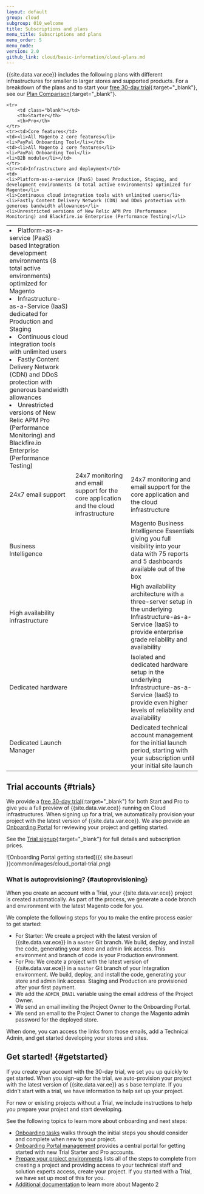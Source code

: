 ```yaml
---
layout: default
group: cloud
subgroup: 010_welcome
title: Subscriptions and plans
menu_title: Subscriptions and plans
menu_order: 5
menu_node:
version: 2.0
github_link: cloud/basic-information/cloud-plans.md
---
```



{{site.data.var.ece}} includes the following plans with different infrastructures for smaller to larger stores and supported products. For a breakdown of the plans and to start your [free 30-day trial](https://magento.com/trial){:target="_blank"}, see our [Plan Comparison](https://magento.com/trial/plans-comparison){:target="_blank"}.

<table>
    <tbody>

    <tr>
        <td class="blank"></td>
        <th>Starter</th>
        <th>Pro</th>
    </tr>
    <tr><td>Core features</td>
    <td><li>All Magento 2 core features</li>
    <li>PayPal Onboarding Tool</li></td>
    <td><li>All Magento 2 core features</li>
    <li>PayPal Onboarding Tool</li>
    <li>B2B module</li></td>
    </tr>
    <tr><td>Infrastructure and deployment</td>
    <td>
    <li>Platform-as-a-service (PaaS) based Production, Staging, and development environments (4 total active environments) optimized for Magento</li>
    <li>Continuous cloud integration tools with unlimited users</li>
    <li>Fastly Content Delivery Network (CDN) and DDoS protection with generous bandwidth allowances</li>
    <li>Unrestricted versions of New Relic APM Pro (Performance Monitoring) and Blackfire.io Enterprise (Performance Testing)</li>
</td>
    <td>
    <li>Platform-as-a-service (PaaS) based Integration development environments (8 total active environments) optimized for Magento</li>
    <li>Infrastructure-as-a-Service (IaaS) dedicated for Production and Staging</li>
    <li>Continuous cloud integration tools with unlimited users</li>
    <li>Fastly Content Delivery Network (CDN) and DDoS protection with generous bandwidth allowances</li>
    <li>Unrestricted versions of New Relic APM Pro (Performance Monitoring) and Blackfire.io Enterprise (Performance Testing)</li>
    </td>
    </tr>
    <tr><td>24x7 email support</td>
    <td>24x7 monitoring and email support for the core application and the cloud infrastructure</td>
    <td>24x7 monitoring and email support for the core application and the cloud infrastructure</td>
    </tr>
    <tr><td>Business Intelligence</td>
    <td class="blank"></td>
    <td>Magento Business Intelligence Essentials giving you full visibility into your data with 75 reports and 5 dashboards available out of the box</td>
    </tr>
    <tr><td>High availability infrastructure</td>
    <td class="blank"></td>
    <td>High availability architecture with a three-server setup in the underlying Infrastructure-as-a-Service (IaaS) to provide enterprise grade reliability and availability</td>
    </tr>
    <tr><td>Dedicated hardware</td>
    <td class="blank"></td>
    <td>Isolated and dedicated hardware setup in the underlying Infrastructure-as-a-Service (IaaS) to provide even higher levels of reliability and availability</td>
    </tr>
    <tr><td>Dedicated Launch Manager</td>
    <td class="blank"></td>
    <td>Dedicated technical account management for the initial launch period, starting with your subscription until your initial site launch</td>
    </tr>
</tbody>
</table>

## Trial accounts {#trials}
We provide a [free 30-day trial](https://magento.com/trial){:target="_blank"} for both Start and Pro to give you a full preview of {{site.data.var.ece}} running on Cloud infrastructures. When signing up for a trial, we automatically provision your project with the latest version of {{site.data.var.ece}}. We also provide an [Onboarding Portal]({{page.baseurl}}cloud/onboarding/onboarding-portal.html) for reviewing your project and getting started.

See the [Trial signup](https://magento.com/trial){:target="_blank"} for full details and subscription prices.

![Onboarding Portal getting started]({{ site.baseurl }}common/images/cloud_portal-trial.png)

### What is autoprovisioning? {#autoprovisioning}
When you create an account with a Trial, your {{site.data.var.ece}} project is created automatically. As part of the process, we generate a code branch and environment with the latest Magento code for you.

We complete the following steps for you to make the entire process easier to get started:

* For Starter: We create a project with the latest version of {{site.data.var.ece}} in a `master` Git branch. We build, deploy, and install the code, generating your store and admin link access. This environment and branch of code is your Production environment.
* For Pro: We create a project with the latest version of {{site.data.var.ece}} in a `master` Git branch of your Integration environment. We build, deploy, and install the code, generating your store and admin link access. Staging and Production are provisioned after your first payment.
* We add the `ADMIN_EMAIL` variable using the email address of the Project Owner.
* We send an email inviting the Project Owner to the Onboarding Portal.
* We send an email to the Project Owner to change the Magento admin password for the deployed store.

When done, you can access the links from those emails, add a Technical Admin, and get started developing your stores and sites.

## Get started! {#getstarted}
If you create your account with the 30-day trial, we set you up quickly to get started. When you sign-up for the trial, we auto-provision your project with the latest version of {{site.data.var.ee}} as s base template. If you didn't start with a trial, we have information to help set up your project.

For new or existing projects without a Trial, we include instructions to help you prepare your project and start developing.

See the following topics to learn more about onboarding and next steps:

* [Onboarding tasks]({{page.baseurl}}cloud/onboarding/onboarding-tasks.html) walks through the initial steps you should consider and complete when new to your project.
* [Onboarding Portal management]({{page.baseurl}}cloud/onboarding/onboarding-portal.html) provides a central portal for getting started with new Trial Starter and Pro accounts.
* [Prepare your project environments]({{page.baseurl}}cloud/before/before-project-owner.html) lists all of the steps to complete from creating a project and providing access to your technical staff and solution experts access, create your project. If you started with a Trial, we have set up most of this for you.
* [Additional documentation]({{page.baseurl}}cloud/bk-cloud.html#magento2) to learn more about Magento 2
